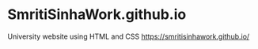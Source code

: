 # SmritiSinhaWork.github.io

University website using HTML and CSS
https://smritisinhawork.github.io/
